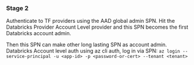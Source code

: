### Stage 2

Authenticate to TF providers using the AAD global admin SPN. 
Hit the Databricks Provider Account Level provider and this SPN becomes the first Databricks account admin.

Then this SPN can make other long lasting SPN as account admin. 
Databricks Account level auth using az cli auth, log in via SPN:
`az login --service-principal -u <app-id> -p <password-or-cert> --tenant <tenant>`

